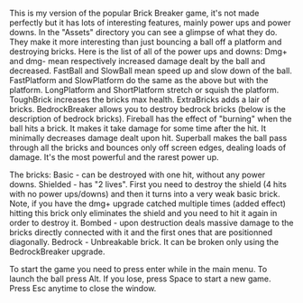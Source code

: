 This is my version of the popular Brick Breaker game, it's not made perfectly but it has lots of interesting features, mainly power ups and power downs. In the "Assets"
directory you can see a glimpse of what they do. They make it more interesting than just bouncing a ball off a platform and destroying bricks. Here
is the list of all of the power ups and downs: 
Dmg+ and dmg- mean respectively increased damage dealt by the ball and decreased. 
FastBall and SlowBall mean speed up and slow down of the ball. 
FastPlatform and SlowPlatform do the same as the above but with the platform. 
LongPlatform and ShortPlatform stretch or squish the platform.
ToughBrick increases the bricks max health.
ExtraBricks adds a lair of bricks.
BedrockBreaker allows you to destroy bedrock bricks (below is the description of bedrock bricks).
Fireball has the effect of "burning" when the ball hits a brick. It makes it take damage for some time after the hit. It minimally decreases damage dealt upon hit.
Superball makes the ball pass through all the bricks and bounces only off screen edges, dealing loads of damage. It's the most powerful and the rarest power up.

The bricks:
Basic - can be destroyed with one hit, without any power downs.
Shielded - has "2 lives". First you need to destroy the shield (4 hits with no power ups/downs) and then it turns into a very weak basic brick. Note, if you have the dmg+
upgrade catched multiple times (added effect) hitting this brick only eliminates the shield and you need to hit it again in order to destroy it.
Bombed - upon destruction deals massive damage to the bricks directly connected with it and the first ones that are positionned diagonally.
Bedrock - Unbreakable brick. It can be broken only using the BedrockBreaker upgrade.

To start the game you need to press enter while in the main menu. To launch the ball press Alt. If you lose, press Space to start a new game.
Press Esc anytime to close the window.
